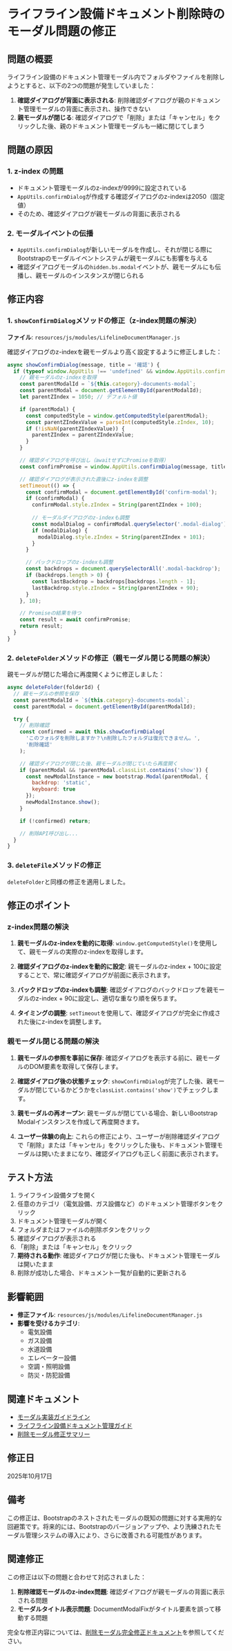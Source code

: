 # ライフライン設備ドキュメント削除時のモーダル問題の修正

## 問題の概要

ライフライン設備のドキュメント管理モーダル内でフォルダやファイルを削除しようとすると、以下の2つの問題が発生していました：

1. **確認ダイアログが背面に表示される**: 削除確認ダイアログが親のドキュメント管理モーダルの背面に表示され、操作できない
2. **親モーダルが閉じる**: 確認ダイアログで「削除」または「キャンセル」をクリックした後、親のドキュメント管理モーダルも一緒に閉じてしまう

## 問題の原因

### 1. z-index の問題
- ドキュメント管理モーダルのz-indexが9999に設定されている
- `AppUtils.confirmDialog`が作成する確認ダイアログのz-indexは2050（固定値）
- そのため、確認ダイアログが親モーダルの背面に表示される

### 2. モーダルイベントの伝播
- `AppUtils.confirmDialog`が新しいモーダルを作成し、それが閉じる際にBootstrapのモーダルイベントシステムが親モーダルにも影響を与える
- 確認ダイアログモーダルの`hidden.bs.modal`イベントが、親モーダルにも伝播し、親モーダルのインスタンスが閉じられる

## 修正内容

### 1. `showConfirmDialog`メソッドの修正（z-index問題の解決）

**ファイル**: `resources/js/modules/LifelineDocumentManager.js`

確認ダイアログのz-indexを親モーダルより高く設定するように修正しました：

```javascript
async showConfirmDialog(message, title = '確認') {
  if (typeof window.AppUtils !== 'undefined' && window.AppUtils.confirmDialog) {
    // 親モーダルのz-indexを取得
    const parentModalId = `${this.category}-documents-modal`;
    const parentModal = document.getElementById(parentModalId);
    let parentZIndex = 1050; // デフォルト値

    if (parentModal) {
      const computedStyle = window.getComputedStyle(parentModal);
      const parentZIndexValue = parseInt(computedStyle.zIndex, 10);
      if (!isNaN(parentZIndexValue)) {
        parentZIndex = parentZIndexValue;
      }
    }

    // 確認ダイアログを呼び出し（awaitせずにPromiseを取得）
    const confirmPromise = window.AppUtils.confirmDialog(message, title, { type: 'delete' });

    // 確認ダイアログが表示された直後にz-indexを調整
    setTimeout(() => {
      const confirmModal = document.getElementById('confirm-modal');
      if (confirmModal) {
        confirmModal.style.zIndex = String(parentZIndex + 100);
        
        // モーダルダイアログのz-indexも調整
        const modalDialog = confirmModal.querySelector('.modal-dialog');
        if (modalDialog) {
          modalDialog.style.zIndex = String(parentZIndex + 101);
        }
      }

      // バックドロップのz-indexも調整
      const backdrops = document.querySelectorAll('.modal-backdrop');
      if (backdrops.length > 0) {
        const lastBackdrop = backdrops[backdrops.length - 1];
        lastBackdrop.style.zIndex = String(parentZIndex + 90);
      }
    }, 10);

    // Promiseの結果を待つ
    const result = await confirmPromise;
    return result;
  }
}
```

### 2. `deleteFolder`メソッドの修正（親モーダル閉じる問題の解決）

親モーダルが閉じた場合に再度開くように修正しました：

```javascript
async deleteFolder(folderId) {
  // 親モーダルの参照を保存
  const parentModalId = `${this.category}-documents-modal`;
  const parentModal = document.getElementById(parentModalId);

  try {
    // 削除確認
    const confirmed = await this.showConfirmDialog(
      'このフォルダを削除しますか？\n削除したフォルダは復元できません。',
      '削除確認'
    );

    // 確認ダイアログが閉じた後、親モーダルが閉じていたら再度開く
    if (parentModal && !parentModal.classList.contains('show')) {
      const newModalInstance = new bootstrap.Modal(parentModal, {
        backdrop: 'static',
        keyboard: true
      });
      newModalInstance.show();
    }

    if (!confirmed) return;

    // 削除API呼び出し...
  }
}
```

### 3. `deleteFile`メソッドの修正

`deleteFolder`と同様の修正を適用しました。

## 修正のポイント

### z-index問題の解決

1. **親モーダルのz-indexを動的に取得**: `window.getComputedStyle()`を使用して、親モーダルの実際のz-indexを取得します。

2. **確認ダイアログのz-indexを動的に設定**: 親モーダルのz-index + 100に設定することで、常に確認ダイアログが前面に表示されます。

3. **バックドロップのz-indexも調整**: 確認ダイアログのバックドロップを親モーダルのz-index + 90に設定し、適切な重なり順を保ちます。

4. **タイミングの調整**: `setTimeout`を使用して、確認ダイアログが完全に作成された後にz-indexを調整します。

### 親モーダル閉じる問題の解決

1. **親モーダルの参照を事前に保存**: 確認ダイアログを表示する前に、親モーダルのDOM要素を取得して保存します。

2. **確認ダイアログ後の状態チェック**: `showConfirmDialog`が完了した後、親モーダルが閉じているかどうかを`classList.contains('show')`でチェックします。

3. **親モーダルの再オープン**: 親モーダルが閉じている場合、新しいBootstrap Modalインスタンスを作成して再度開きます。

4. **ユーザー体験の向上**: これらの修正により、ユーザーが削除確認ダイアログで「削除」または「キャンセル」をクリックした後も、ドキュメント管理モーダルは開いたままになり、確認ダイアログも正しく前面に表示されます。

## テスト方法

1. ライフライン設備タブを開く
2. 任意のカテゴリ（電気設備、ガス設備など）のドキュメント管理ボタンをクリック
3. ドキュメント管理モーダルが開く
4. フォルダまたはファイルの削除ボタンをクリック
5. 確認ダイアログが表示される
6. 「削除」または「キャンセル」をクリック
7. **期待される動作**: 確認ダイアログが閉じた後も、ドキュメント管理モーダルは開いたまま
8. 削除が成功した場合、ドキュメント一覧が自動的に更新される

## 影響範囲

- **修正ファイル**: `resources/js/modules/LifelineDocumentManager.js`
- **影響を受けるカテゴリ**: 
  - 電気設備
  - ガス設備
  - 水道設備
  - エレベーター設備
  - 空調・照明設備
  - 防災・防犯設備

## 関連ドキュメント

- [モーダル実装ガイドライン](.kiro/steering/modal-implementation-guide.md)
- [ライフライン設備ドキュメント管理ガイド](docs/lifeline-equipment/document-management-guide.md)
- [削除モーダル修正サマリー](docs/lifeline-equipment/delete-modal-fix-summary.md)

## 修正日

2025年10月17日

## 備考

この修正は、Bootstrapのネストされたモーダルの既知の問題に対する実用的な回避策です。将来的には、Bootstrapのバージョンアップや、より洗練されたモーダル管理システムの導入により、さらに改善される可能性があります。

## 関連修正

この修正は以下の問題と合わせて対応されました：

1. **削除確認モーダルのz-index問題**: 確認ダイアログが親モーダルの背面に表示される問題
2. **モーダルタイトル表示問題**: DocumentModalFixがタイトル要素を誤って移動する問題

完全な修正内容については、[削除モーダル完全修正ドキュメント](delete-modal-complete-fix.md)を参照してください。
